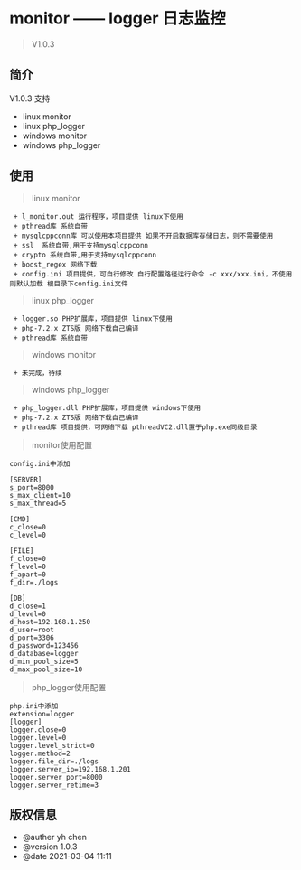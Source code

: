 
monitor —— logger 日志监控
===============

> V1.0.3

## 简介

V1.0.3 支持

 + linux monitor
 + linux php_logger
 + windows monitor
 + windows php_logger

## 使用

> linux monitor

~~~
 + l_monitor.out 运行程序，项目提供 linux下使用
 + pthread库 系统自带 
 + mysqlcppconn库 可以使用本项目提供 如果不开启数据库存储日志，则不需要使用
 + ssl	系统自带,用于支持mysqlcppconn
 + crypto 系统自带,用于支持mysqlcppconn
 + boost_regex 网络下载
 + config.ini 项目提供，可自行修改 自行配置路径运行命令 -c xxx/xxx.ini，不使用则默认加载 根目录下config.ini文件  
~~~

> linux php_logger

~~~
 + logger.so PHP扩展库，项目提供 linux下使用
 + php-7.2.x ZTS版 网络下载自己编译 
 + pthread库 系统自带
~~~

> windows monitor

~~~
 + 未完成，待续
~~~

> windows php_logger

~~~
 + php_logger.dll PHP扩展库，项目提供 windows下使用
 + php-7.2.x ZTS版 网络下载自己编译 
 + pthread库 项目提供，可网络下载 pthreadVC2.dll置于php.exe同级目录
~~~

> monitor使用配置

~~~
config.ini中添加

[SERVER]
s_port=8000
s_max_client=10
s_max_thread=5

[CMD]
c_close=0
c_level=0

[FILE]
f_close=0
f_level=0
f_apart=0 
f_dir=./logs

[DB]
d_close=1
d_level=0
d_host=192.168.1.250
d_user=root
d_port=3306
d_password=123456
d_database=logger
d_min_pool_size=5
d_max_pool_size=10
~~~

> php_logger使用配置

~~~
php.ini中添加
extension=logger
[logger]
logger.close=0
logger.level=0
logger.level_strict=0
logger.method=2
logger.file_dir=./logs
logger.server_ip=192.168.1.201 
logger.server_port=8000
logger.server_retime=3
~~~

## 版权信息

 + @auther yh chen 
 + @version 1.0.3
 + @date 2021-03-04 11:11
